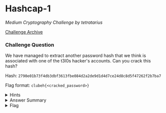 # Hashcap-1

<i>Medium Cryptography Challenge by tetratarius</i>

[Challenge Archive](https://ctf-2023.clubeh.ca/challenges#hashcap-1-510610603)

### Challenge Question

We have managed to extract another password hash that we think is associated with one of the t3l0s hacker's accounts. Can you crack this hash?

Hash: `2790e01b73f4db3dbf3613fbe084d2a2de9d1d4d7ce24d8c8d5f47262f2b7ba7`

Flag format: `clubeh{<cracked_password>}`

<details> 
  <summary>Hints</summary>
  <ol>
    <li>Look up how to crack password hashes... maybe advanced password cracking...</li>
  </ol>
</details>

<details> 
  <summary>Answer Summary</summary>
  <ol>
    <li>Put hash into a hash.txt file</li>
    <li>Run john --format=raw-sha256 hash.txt --wordlist=usr/share/wordlists/rockyou.txt --rules=appendyears</li>
    <li>Copy and paste the password as the flag :)</li>
  </ol>
</details>

<details> 
  <summary>Flag</summary>
  &emsp;<b>clubeh{caesar441999}</b>
</details>
